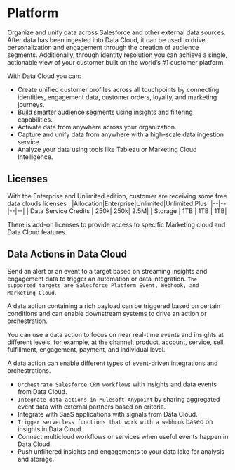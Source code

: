 # Platform
Organize and unify data across Salesforce and other external data sources. After data has been ingested into Data Cloud, it can be used to drive personalization and engagement through the creation of audience segments. Additionally, through identity resolution you can achieve a single, actionable view of your customer built on the world’s #1 customer platform.

With Data Cloud you can:

- Create unified customer profiles across all touchpoints by connecting identities, engagement data, customer orders, loyalty, and marketing journeys.
- Build smarter audience segments using insights and filtering capabilities.
- Activate data from anywhere across your organization.
- Capture and unify data from anywhere with a high-scale data ingestion service.
- Analyze your data using tools like Tableau or Marketing Cloud Intelligence.

## Licenses

With the Enterprise and Unlimited edition, customer are receiving some free data clouds licenses :
|Allocation|Enterprise|Unlimited|Unlimited Plus|
|--|--|--|--|
| Data Service Credits | 250k| 250k| 2.5M|
| Storage | 1TB | 1TB | 1TB|

There is add-on licenses to provide access to specific Marketing cloud and Data Cloud features.
## Data Actions in Data Cloud

Send an alert or an event to a target based on streaming insights and engagement data to trigger an automation or data integration. `The supported targets are Salesforce Platform Event, Webhook, and Marketing Cloud`.

A data action containing a rich payload can be triggered based on certain conditions and can enable downstream systems to drive an action or orchestration.

You can use a data action to focus on near real-time events and insights at different levels, for example, at the channel, product, account, service, sell, fulfillment, engagement, payment, and individual level.

A data action can enable different types of event-driven integrations and orchestrations.

- `Orchestrate Salesforce CRM workflows` with insights and data events from Data Cloud.
- `Integrate data actions in Mulesoft Anypoint` by sharing aggregated event data with external partners based on criteria.
- Integrate with SaaS applications with signals from Data Cloud.
- `Trigger serverless functions that work with a webhook` based on insights in Data Cloud.
- Connect multicloud workflows or services when useful events happen in Data Cloud.
- Push unfiltered insights and engagements to your data lake for analysis and storage.